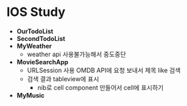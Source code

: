 # IOS Study


- **OurTodoList**
- **SecondTodoList**
- **MyWeather**
    - weather api 사용불가능해서 중도중단
- **MovieSearchApp**
    - URLSession 사용 OMDB API에 요청 보내서 제목 like 검색
    - 검색 결과 tableview에 표시
        - nib로 cell component 만들어서 cell에 표시하기
- **MyMusic**